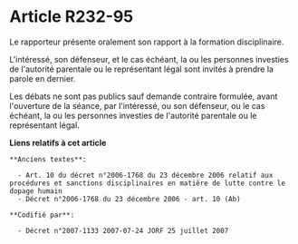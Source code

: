 # Article R232-95

Le rapporteur présente oralement son rapport à la formation disciplinaire.

L'intéressé, son défenseur, et le cas échéant, la ou les personnes investies de l'autorité parentale ou le représentant légal
sont invités à prendre la parole en dernier.

Les débats ne sont pas publics sauf demande contraire formulée, avant l'ouverture de la séance, par l'intéressé, ou son
défenseur, ou le cas échéant, la ou les personnes investies de l'autorité parentale ou le représentant légal.

**Liens relatifs à cet article**

	**Anciens textes**:

	  - Art. 10 du décret n°2006-1768 du 23 décembre 2006 relatif aux procédures et sanctions disciplinaires en matière de lutte contre le dopage humain
	  - Décret n°2006-1768 du 23 décembre 2006 - art. 10 (Ab)

	**Codifié par**:

	  - Décret n°2007-1133 2007-07-24 JORF 25 juillet 2007
